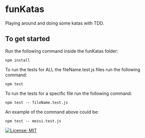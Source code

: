 # funKatas

Playing around and doing some katas with TDD.


## To get started

Run the following command inside the funKatas folder:

```
npm install
````

To run the tests for ALL the fileName.test.js files run the following command:

````
npm test
````

To run the tests for a specific file run the following command:

````
npm test -- fileName.test.js
````

An example of the command above could be: 

````
npm test -- messi.test.js
````

[![License: MIT](https://img.shields.io/badge/License-MIT-green.svg)](LICENSE)
